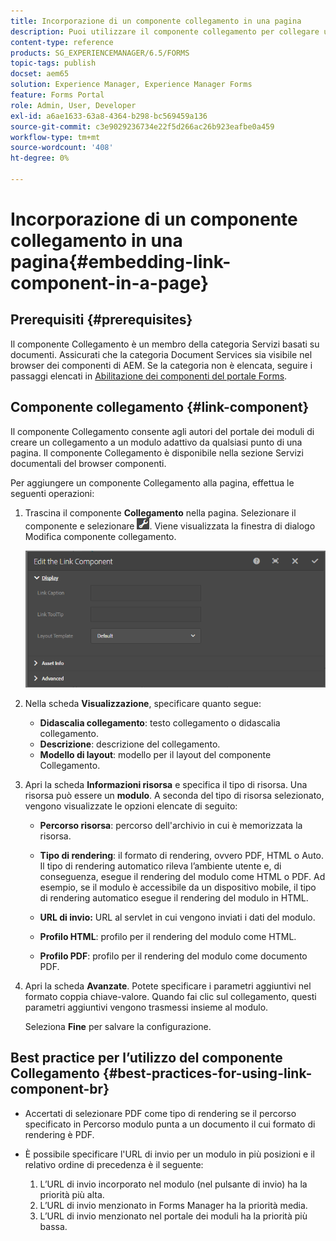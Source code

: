 ```yaml
---
title: Incorporazione di un componente collegamento in una pagina
description: Puoi utilizzare il componente collegamento per collegare un documento adattivo o un modulo adattivo da qualsiasi pagina.
content-type: reference
products: SG_EXPERIENCEMANAGER/6.5/FORMS
topic-tags: publish
docset: aem65
solution: Experience Manager, Experience Manager Forms
feature: Forms Portal
role: Admin, User, Developer
exl-id: a6ae1633-63a8-4364-b298-bc569459a136
source-git-commit: c3e9029236734e22f5d266ac26b923eafbe0a459
workflow-type: tm+mt
source-wordcount: '408'
ht-degree: 0%

---
```


# Incorporazione di un componente collegamento in una pagina{#embedding-link-component-in-a-page}

## Prerequisiti {#prerequisites}

Il componente Collegamento è un membro della categoria Servizi basati su documenti. Assicurati che la categoria Document Services sia visibile nel browser dei componenti di AEM. Se la categoria non è elencata, seguire i passaggi elencati in [Abilitazione dei componenti del portale Forms](/help/forms/using/enabling-forms-portal-components.md).

## Componente collegamento {#link-component}

Il componente Collegamento consente agli autori del portale dei moduli di creare un collegamento a un modulo adattivo da qualsiasi punto di una pagina. Il componente Collegamento è disponibile nella sezione Servizi documentali del browser componenti.

Per aggiungere un componente Collegamento alla pagina, effettua le seguenti operazioni:

1. Trascina il componente **Collegamento** nella pagina. Selezionare il componente e selezionare ![cmppr](assets/cmppr.png). Viene visualizzata la finestra di dialogo Modifica componente collegamento.

   ![modifica-collegamento-componente](assets/edit-link-component.png)

1. Nella scheda **Visualizzazione**, specificare quanto segue:

   * **Didascalia collegamento**: testo collegamento o didascalia collegamento.
   * **Descrizione**: descrizione del collegamento.
   * **Modello di layout**: modello per il layout del componente Collegamento.

1. Apri la scheda **Informazioni risorsa** e specifica il tipo di risorsa. Una risorsa può essere un **modulo**. A seconda del tipo di risorsa selezionato, vengono visualizzate le opzioni elencate di seguito:

   * **Percorso risorsa**: percorso dell&#39;archivio in cui è memorizzata la risorsa.

   * **Tipo di rendering**: il formato di rendering, ovvero PDF, HTML o Auto. Il tipo di rendering automatico rileva l’ambiente utente e, di conseguenza, esegue il rendering del modulo come HTML o PDF. Ad esempio, se il modulo è accessibile da un dispositivo mobile, il tipo di rendering automatico esegue il rendering del modulo in HTML.
   * **URL di invio:** URL al servlet in cui vengono inviati i dati del modulo.
   * **Profilo HTML**: profilo per il rendering del modulo come HTML.
   * **Profilo PDF**: profilo per il rendering del modulo come documento PDF.

1. Apri la scheda **Avanzate**. Potete specificare i parametri aggiuntivi nel formato coppia chiave-valore. Quando fai clic sul collegamento, questi parametri aggiuntivi vengono trasmessi insieme al modulo.

   Seleziona **Fine** per salvare la configurazione.

## Best practice per l’utilizzo del componente Collegamento {#best-practices-for-using-link-component-br}

* Accertati di selezionare PDF come tipo di rendering se il percorso specificato in Percorso modulo punta a un documento il cui formato di rendering è PDF.
* È possibile specificare l&#39;URL di invio per un modulo in più posizioni e il relativo ordine di precedenza è il seguente:

   1. L’URL di invio incorporato nel modulo (nel pulsante di invio) ha la priorità più alta.
   1. L’URL di invio menzionato in Forms Manager ha la priorità media.
   1. L’URL di invio menzionato nel portale dei moduli ha la priorità più bassa.
